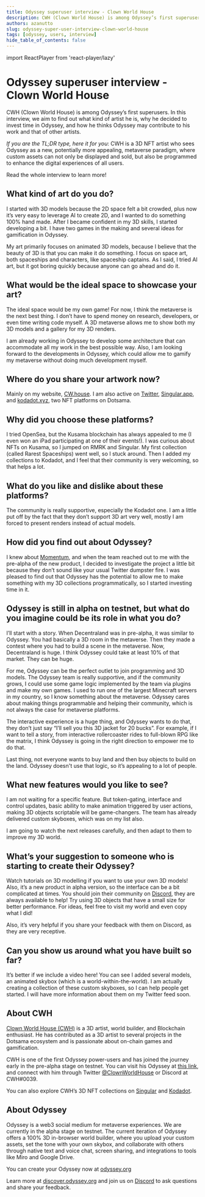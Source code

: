```yaml
---
title: Odyssey superuser interview - Clown World House
description: CWH (Clown World House) is among Odyssey’s first superusers find out what kind of artist he is, why he uses Odyssey, and how it may contribute to his work in the future.
authors: azanutto
slug: odyssey-super-user-interview-clown-world-house
tags: [odyssey, users, interview]
hide_table_of_contents: false
---
```


import ReactPlayer from 'react-player/lazy'

# Odyssey superuser interview - Clown World House
CWH (Clown World House) is among Odyssey’s first superusers. In this interview, we aim to find out what kind of artist he is, why he decided to invest time in Odyssey, and how he thinks Odyssey may contribute to his work and that of other artists.

*If you are the TL;DR type, here it for you*: CWH is a 3D NFT artist who sees Odyssey as a new, potentially more appealing, metaverse paradigm, where custom assets can not only be displayed and sold, but also be programmed to enhance the digital experiences of all users.

Read the whole interview to learn more!

<!-- truncate -->

## What kind of art do you do?

I started with 3D models because the 2D space felt a bit crowded, plus now it’s very easy to leverage AI to create 2D, and I wanted to do something 100% hand made. After I became confident in my 3D skills, I started developing a bit. I have two games in the making and several ideas for gamification in Odyssey.

My art primarily focuses on animated 3D models, because I believe that the beauty of 3D is that you can make it do something. I focus on space art, both spaceships and characters, like spaceship captains. As I said, I tried AI art, but it got boring quickly because anyone can go ahead and do it.

## What would be the ideal space to showcase your art?

The ideal space would be my own game! For now, I think the metaverse is the next best thing. I don’t have to spend money on research, developers, or even time writing code myself. A 3D metaverse allows me to show both my 3D models and a gallery for my 3D renders. 


I am already working in Odyssey to develop some architecture that can accommodate all my work in the best possible way. Also, I am looking forward to the developments in Odyssey, which could allow me to gamify my metaverse without doing much development myself.

## Where do you share your artwork now?

Mainly on my website, [CW.house](https://cw.house/). I am also active on [Twitter](https://twitter.com/ClownWorldHouse), [Singular.app](https://singular.app/space/kusama/FQBgFrkzevAZCvFZB485rQa6h7gsZQz3UXRuYwxAzG7zQ4w/nfts/owned?isVerified=false&sortBy=nfts:minted_at_block:desc), and [kodadot.xyz](https://kodadot.xyz/bsx/u/bXjRHCau93ZGw2Eq6g69oFmhcdezyLc8mg6WS1kmTVaZz4NM3?page=2), two NFT platforms on Dotsama.

## Why did you choose these platforms?

I tried OpenSea, but the Kusama blockchain has always appealed to me (I even won an iPad participating at one of their events!). I was curious about NFTs on Kusama, so I jumped on RMRK and Singular. My first collection (called Rarest Spaceships) went well, so I stuck around. Then I added my collections to Kodadot, and I feel that their community is very welcoming, so that helps a lot.

## What do you like and dislike about these platforms?

The community is really supportive, especially the Kodadot one. I am a little put off by the fact that they don’t support 3D art very well, mostly I am forced to present renders instead of actual models.

## How did you find out about Odyssey?

I knew about [Momentum](https://medium.com/odyssey-hackathon/igniting-the-kusamaverse-63c3c788ba82), and when the team reached out to me with the pre-alpha of the new product, I decided to investigate the project a little bit because they don’t sound like your usual Twitter dumpster fire. I was pleased to find out that Odyssey has the potential to allow me to make something with my 3D collections programmatically, so I started investing time in it.

## Odyssey is still in alpha on testnet, but what do you imagine could be its role in what you do?

I’ll start with a story. When Decentraland was in pre-alpha, it was similar to Odyssey. You had basically a 3D room in the metaverse. Then they made a contest where you had to build a scene in the metaverse. Now, Decentraland is huge. I think Odyssey could take at least 10% of that market. They can be huge.


For me, Odyssey can be the perfect outlet to join programming and 3D models. The Odyssey team is really supportive, and if the community grows, I could use some game logic implemented by the team via plugins and make my own games. I used to run one of the largest Minecraft servers in my country, so I know something about the metaverse. Odyssey cares about making things programmable and helping their community, which is not always the case for metaverse platforms.

The interactive experience is a huge thing, and Odyssey wants to do that, they don’t just say “I’ll sell you this 3D jacket for 20 bucks”. For example, if I want to tell a story, from interactive rollercoaster rides to full-blown RPG like the matrix, I think Odyssey is going in the right direction to empower me to do that.

Last thing, not everyone wants to buy land and then buy objects to build on the land. Odyssey doesn't use that logic, so it’s appealing to a lot of people.

## What new features would you like to see?

I am not waiting for a specific feature. But token-gating, interface and control updates, basic ability to make animation triggered by user actions, making 3D objects scriptable will be game-changers. The team has already delivered custom skyboxes, which was on my list also.

I am going to watch the next releases carefully, and then adapt to them to improve my 3D world.

## What’s your suggestion to someone who is starting to create their Odyssey?

Watch tutorials on 3D modelling if you want to use your own 3D models!
Also, it’s a new product in alpha version, so the interface can be a bit complicated at times. You should join their community on [Discord](https://discord.gg/6PH9nSu7UP), they are always available to help! 
Try using 3D objects that have a small size for better performance. For ideas, feel free to visit my world and even copy what I did!

Also, it’s very helpful if you share your feedback with them on Discord, as they are very receptive.

## Can you show us around what you have built so far?

It’s better if we include a video here! You can see I added several models, an animated skybox (which is a world-within-the-world). I am actually creating a collection of these custom skyboxes, so I can help people get started. I will have more information about them on my Twitter feed soon.

<ReactPlayer playing controls url='https://youtu.be/iFuyvnrIxPI' />

## About CWH

[Clown World House (CWH)](https://t.co/BXiRlW5R1h) is a 3D artist, world builder, and Blockchain enthusiast. He has contributed as a 3D artist to several projects in the Dotsama ecosystem and is passionate about on-chain games and gamification.

CWH is one of the first Odyssey power-users and has joined the journey early in the pre-alpha stage on testnet. You can visit his Odyssey at [this link](https://odyssey.org/magic/f3d10b05-1cdf-4f10-9b25-55766b3c2083), and connect with him through Twitter [@ClownWorldHouse](https://twitter.com/ClownWorldHouse) or Discord at CWH#0039.

You can also explore CWH’s 3D NFT collections on [Singular](https://singular.app/space/kusama/FQBgFrkzevAZCvFZB485rQa6h7gsZQz3UXRuYwxAzG7zQ4w/nfts/owned?isVerified=false&sortBy=nfts:minted_at_block:desc) and [Kodadot](https://kodadot.xyz/bsx/u/bXjRHCau93ZGw2Eq6g69oFmhcdezyLc8mg6WS1kmTVaZz4NM3?page=2).

## About Odyssey

Odyssey is a web3 social medium for metaverse experiences. We are currently in the alpha stage on testnet. The current iteration of Odyssey offers a 100% 3D in-browser world builder, where you upload your custom assets, set the tone with your own skybox, and collaborate with others through native text and voice chat, screen sharing, and integrations to tools like Miro and Google Drive.

You can create your Odyssey now at [odyssey.org](https://odyssey.org)

Learn more at [discover.odyssey.org](https://discover.odyssey.org) and join us on [Discord](https://discord.gg/6PH9nSu7UP) to ask questions and share your feedback.